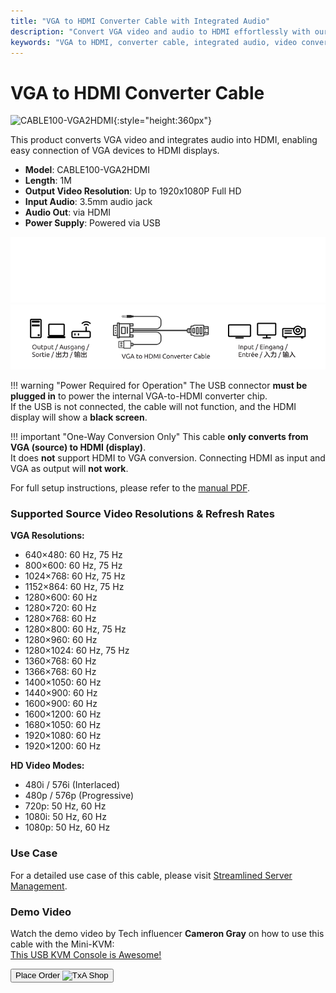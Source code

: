 ```yaml
---
title: "VGA to HDMI Converter Cable with Integrated Audio"
description: "Convert VGA video and audio to HDMI effortlessly with our converter cable, perfect for connecting older devices to modern displays."
keywords: "VGA to HDMI, converter cable, integrated audio, video conversion"
---
```


# VGA to HDMI Converter Cable

![CABLE100-VGA2HDMI](/images/product/part/CABLE100-VGA2HDMI-1.jpg){:style="height:360px"}

This product converts VGA video and integrates audio into HDMI, enabling easy connection of VGA devices to HDMI displays.

- **Model**: CABLE100-VGA2HDMI  
- **Length**: 1M  
- **Output Video Resolution**: Up to 1920x1080P Full HD  
- **Input Audio**: 3.5mm audio jack  
- **Audio Out**: via HDMI  
- **Power Supply**: Powered via USB

![VGA to HDMI Cable Dark](vga2hdmi-connect-dark.svg#only-dark)
![VGA to HDMI Cable Light](vga2hdmi-connect-light.svg#only-light)

!!! warning "Power Required for Operation"
    The USB connector **must be plugged in** to power the internal VGA-to-HDMI converter chip.  
    If the USB is not connected, the cable will not function, and the HDMI display will show a **black screen**.

!!! important "One-Way Conversion Only"
    This cable **only converts from VGA (source) to HDMI (display)**.  
    It does **not** support HDMI to VGA conversion. Connecting HDMI as input and VGA as output will **not work**.

For full setup instructions, please refer to the [manual PDF](https://github.com/TechxArtisanStudio/Openterface/blob/main/product-printed-materials/vga2hdmi-manual-300-100-2040928.pdf).

### Supported Source Video Resolutions & Refresh Rates

**VGA Resolutions:**
- 640×480: 60 Hz, 75 Hz  
- 800×600: 60 Hz, 75 Hz  
- 1024×768: 60 Hz, 75 Hz  
- 1152×864: 60 Hz, 75 Hz  
- 1280×600: 60 Hz  
- 1280×720: 60 Hz  
- 1280×768: 60 Hz  
- 1280×800: 60 Hz, 75 Hz  
- 1280×960: 60 Hz  
- 1280×1024: 60 Hz, 75 Hz  
- 1360×768: 60 Hz  
- 1366×768: 60 Hz  
- 1400×1050: 60 Hz  
- 1440×900: 60 Hz  
- 1600×900: 60 Hz  
- 1600×1200: 60 Hz  
- 1680×1050: 60 Hz  
- 1920×1080: 60 Hz  
- 1920×1200: 60 Hz  

**HD Video Modes:**
- 480i / 576i (Interlaced)  
- 480p / 576p (Progressive)  
- 720p: 50 Hz, 60 Hz  
- 1080i: 50 Hz, 60 Hz  
- 1080p: 50 Hz, 60 Hz  

### Use Case

For a detailed use case of this cable, please visit [Streamlined Server Management](/use-cases/#streamlined-server-management).

### Demo Video

Watch the demo video by Tech influencer **Cameron Gray** on how to use this cable with the Mini-KVM:  
[This USB KVM Console is Awesome!](https://youtu.be/xAEQpWyfY-c?si=auB5NtqHVw2C7iIK&t=1693)

<button class="md-button" onclick="window.location.href='https://shop.techxartisan.com/products/vga-to-hdmi-converter-cable'"> Place Order <img src="/images/trademark/txa.svg" alt="TxA Shop" style="vertical-align: middle; height: 20px;"></button>